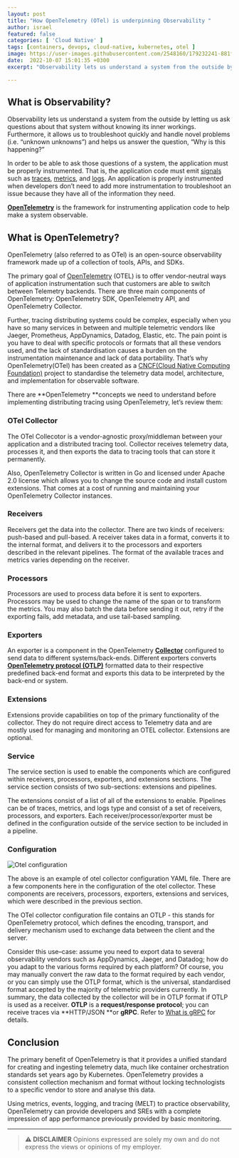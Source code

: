 ```yaml
---
layout: post
title: "How OpenTelemetry (OTel) is underpinning Observability "
author: israel
featured: false
categories: [ 'Cloud Native' ]
tags: [containers, devops, cloud-native, kubernetes, otel ]
image: https://user-images.githubusercontent.com/2548160/179232241-881feaaa-133a-45b8-9161-74524bc98c7a.png
date:  2022-10-07 15:01:35 +0300
excerpt: "Observability lets us understand a system from the outside by letting us ask questions about that system without knowing its inner workings. OTel creates a unified standard for olly."

---
```


## What is Observability?

Observability lets us understand a system from the outside by letting us ask questions about that system without knowing its inner workings. Furthermore, it allows us to troubleshoot quickly and handle novel problems (i.e. “unknown unknowns”) and helps us answer the question, “Why is this happening?”

In order to be able to ask those questions of a system, the application must be properly instrumented. That is, the application code must emit [signals](https://opentelemetry.io/docs/concepts/signals/) such as [traces](https://opentelemetry.io/docs/concepts/observability-primer/#distributed-traces), [metrics](https://opentelemetry.io/docs/concepts/observability-primer/#reliability--metrics), and [logs](https://opentelemetry.io/docs/concepts/observability-primer/#logs). An application is properly instrumented when developers don’t need to add more instrumentation to troubleshoot an issue because they have all of the information they need.

**[OpenTelemetry](https://opentelemetry.io/docs/concepts/what-is-opentelemetry)** is the framework for instrumenting application code to help make a system observable.


## What is OpenTelemetry?

OpenTelemetry (also referred to as OTel) is an open-source observability framework made up of a collection of tools, APIs, and SDKs.

The primary goal of [OpenTelemetry](https://www.logicmonitor.com/blog/introduction-to-opentelemetry) (OTEL) is to offer vendor-neutral ways of application instrumentation such that customers are able to switch between Telemetry backends. There are three main components of OpenTelemetry: OpenTelemetry SDK, OpenTelemetry API, and OpenTelemetry Collector. 

Further, tracing distributing systems could be complex, especially when you have so many services in between and multiple telemetric vendors like Jaeger, Prometheus, AppDynamics, Datadog, Elastic,  etc. The pain point is you have to deal with specific protocols or formats that all these vendors used, and the lack of standardisation causes a burden on the instrumentation maintenance and lack of data portability. That’s why OpenTelemetry(OTel) has been created as a [CNCF(Cloud Native Computing Foundation)](https://www.cncf.io/) project to standardise the telemetry data model, architecture, and implementation for observable software. 

There are **OpenTelemetry **concepts we need to understand before implementing distributing tracing using OpenTelemetry, let’s review them: 


### OTel Collector

The OTel Collecotor is a vendor-agnostic proxy/middleman between your application and a distributed tracing tool.  Collector receives telemetry data, processes it, and then exports the data to tracing tools that can store it permanently.

Also, OpenTelemetry Collector is written in Go and licensed under Apache 2.0 license which allows you to change the source code and install custom extensions. That comes at a cost of running and maintaining your OpenTelemetry Collector instances.


### Receivers

Receivers get the data into the collector. There are two kinds of receivers: push-based and pull-based. A receiver takes data in a format, converts it to the internal format, and delivers it to the processors and exporters described in the relevant pipelines. The format of the available traces and metrics varies depending on the receiver.


### Processors

Processors are used to process data before it is sent to exporters. Processors may be used to change the name of the span or to transform the metrics. You may also batch the data before sending it out, retry if the exporting fails, add metadata, and use tail-based sampling.


### Exporters

An exporter is a component in the OpenTelemetry **[Collector](https://github.com/open-telemetry/opentelemetry-collector)** configured to send data to different systems/back-ends. Different exporters converts **[OpenTelemetry protocol (OTLP)](https://github.com/open-telemetry/opentelemetry-specification/blob/master/specification/protocol/otlp.md)** formatted data to their respective predefined back-end format and exports this data to be interpreted by the back-end or system.


### Extensions

Extensions provide capabilities on top of the primary functionality of the collector. They do not require direct access to Telemetry data and are mostly used for managing and monitoring an OTEL collector. Extensions are optional.


### Service

The service section is used to enable the components which are configured within receivers, processors, exporters, and extensions sections. The service section consists of two sub-sections: extensions and pipelines.

The extensions consist of a list of all of the extensions to enable. Pipelines can be of traces, metrics, and logs type and consist of a set of receivers, processors, and exporters. Each receiver/processor/exporter must be defined in the configuration outside of the service section to be included in a pipeline.


### Configuration  


<p class="aligncenter">
<img class="lazyimg" alt="Otel configuration" src="https://user-images.githubusercontent.com/2548160/179223346-f52cf209-8b75-4aa9-8f5f-3fda705c4eb3.png"/> 
<br>
</p>

The above is an example of otel collector configuration YAML file. There are a few components here in the configuration of the otel collector. These components are receivers, processors, exporters, extensions and services, which were described in the previous section. 

The OTel collector configuration file contains an  OTLP - this stands for OpenTelemetry protocol, which defines the encoding, transport, and delivery mechanism used to exchange data between the client and the server. 

Consider this use–case: assume you need to export data to several observability vendors such as AppDynamics, Jaeger, and Datadog; how do you adapt to the various forms required by each platform? Of course, you may manually convert the raw data to the format required by each vendor, or you can simply use the OTLP format, which is the universal, standardised format accepted by the majority of telemetric providers currently. In summary, the data collected by the collector will be in OTLP format if OTLP is used as a receiver. **OTLP** is a **request/response protocol**; you can receive traces via **HTTP/JSON **or **gRPC**. Refer to [What is gRPC](https://grpc.io/) for details. 


## Conclusion 

The primary benefit of OpenTelemetry is that it provides a unified standard for creating and ingesting telemetry data, much like container orchestration standards set years ago by Kubernetes. OpenTelemetry provides a consistent collection mechanism and format without locking technologists to a specific vendor to store and analyse this data.

Using metrics, events, logging, and tracing (MELT) to practice observability, OpenTelemetry can provide developers and SREs with a complete impression of app performance previously provided by basic monitoring. 


-------
>  **⚠ DISCLAIMER**
> Opinions expressed are solely my own and do not express the views or opinions of my employer.